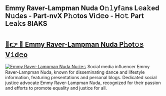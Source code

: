 ## Emmy Raver-Lampman Nuda O𝚗𝚕yf𝚊ns L𝚎a𝚔ed N𝚞𝚍es - Part-nvX P𝚑𝚘tos Vi𝚍𝚎o - H𝚘𝚝 Part L𝚎a𝚔s 8IAKS

# <h2><a href="http://kfccmu.oniu.top/?m=Emmy+Raver-Lampman+Nuda">🔗👉 🔴 Emmy Raver-Lampman Nuda P𝚑ot𝚘𝚜 V𝚒d𝚎o</a></h2>

[![Emmy Raver-Lampman Nuda Nu𝚍e𝚜](https://i.imgur.com/0qMVB7G.gif)](http://kfccmu.oniu.top/?m=Emmy+Raver-Lampman+Nuda)
Social media influencer Emmy Raver-Lampman Nuda, known for disseminating dance and lifestyle information, featuring presentations and personal blogs. Dedicated social justice advocate Emmy Raver-Lampman Nuda, recognized for their passion and efforts to promote equality and justice for all.  
